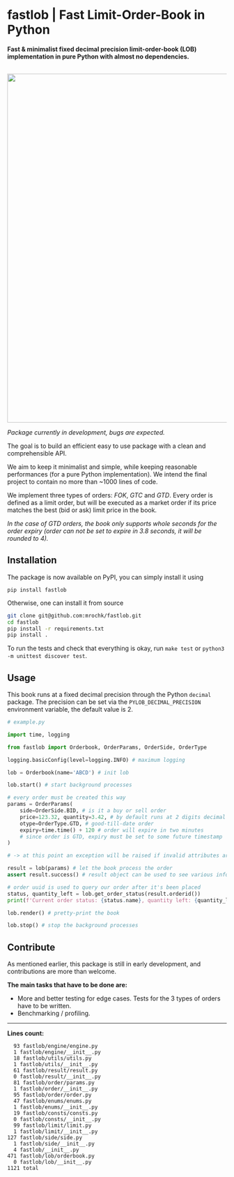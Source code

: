 # fastlob | Fast Limit-Order-Book in Python
**Fast &amp; minimalist fixed decimal precision limit-order-book (LOB) implementation in pure Python with almost no dependencies.**

<br>

<img src="https://github.com/mrochk/pylob/raw/main/logo.png" width=800>

*Package currently in development, bugs are expected.*

The goal is to build an efficient easy to use package with a clean and comprehensible API. 

We aim to keep it minimalist and simple, while keeping reasonable performances (for a pure Python implementation). We intend the final project to contain no more than ~1000 lines of code.

We implement three types of orders: *FOK*, *GTC* and *GTD*. Every order is defined as a limit order, but will be executed as a market order if its price matches the best (bid or ask) limit price in the book.

*In the case of GTD orders, the book only supports whole seconds for the order expiry (order can not be set to expire in 3.8 seconds, it will be rounded to 4).*

## Installation

The package is now available on PyPI, you can simply install it using
```
pip install fastlob
```

Otherwise, one can install it from source
```bash
git clone git@github.com:mrochk/fastlob.git
cd fastlob
pip install -r requirements.txt
pip install .
```

To run the tests and check that everything is okay, run `make test` or `python3 -m unittest discover test`.

## Usage

This book runs at a fixed decimal precision through the Python `decimal` package. The precision can be set via the `PYLOB_DECIMAL_PRECISION` environment variable, the default value is 2.

```python
# example.py

import time, logging

from fastlob import Orderbook, OrderParams, OrderSide, OrderType

logging.basicConfig(level=logging.INFO) # maximum logging

lob = Orderbook(name='ABCD') # init lob

lob.start() # start background processes

# every order must be created this way 
params = OrderParams(
    side=OrderSide.BID, # is it a buy or sell order
    price=123.32, quantity=3.42, # by default runs at 2 digits decimal precision
    otype=OrderType.GTD, # good-till-date order
    expiry=time.time() + 120 # order will expire in two minutes
    # since order is GTD, expiry must be set to some future timestamp
)

# -> at this point an exception will be raised if invalid attributes are provided

result = lob(params) # let the book process the order
assert result.success() # result object can be used to see various infos about the order execution

# order uuid is used to query our order after it's been placed
status, quantity_left = lob.get_order_status(result.orderid())
print(f'Current order status: {status.name}, quantity left: {quantity_left}.\n')

lob.render() # pretty-print the book

lob.stop() # stop the background processes
```

## Contribute

As mentioned earlier, this package is still in early development, and contributions are more than welcome.

**The main tasks that have to be done are:**
- More and better testing for edge cases. Tests for the 3 types of orders have to be written.
- Benchmarking / profiling.

***

**Lines count:**
```
  93 fastlob/engine/engine.py
  1 fastlob/engine/__init__.py
  18 fastlob/utils/utils.py
  1 fastlob/utils/__init__.py
  61 fastlob/result/result.py
  0 fastlob/result/__init__.py
  81 fastlob/order/params.py
  1 fastlob/order/__init__.py
  95 fastlob/order/order.py
  47 fastlob/enums/enums.py
  1 fastlob/enums/__init__.py
  19 fastlob/consts/consts.py
  0 fastlob/consts/__init__.py
  99 fastlob/limit/limit.py
  1 fastlob/limit/__init__.py
127 fastlob/side/side.py
  1 fastlob/side/__init__.py
  4 fastlob/__init__.py
471 fastlob/lob/orderbook.py
  0 fastlob/lob/__init__.py
1121 total
```
